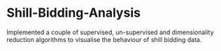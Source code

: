# Shill-Bidding-Analysis
Implemented a couple of supervised, un-supervised and dimensionality reduction algorithms to visualise the behaviour of shill bidding data.
